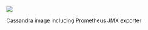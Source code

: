 
[![](https://badge.imagelayers.io/crobox/cassandra:latest.svg)](https://imagelayers.io/?images=crobox/cassandra:latest)

Cassandra image including Prometheus JMX exporter
